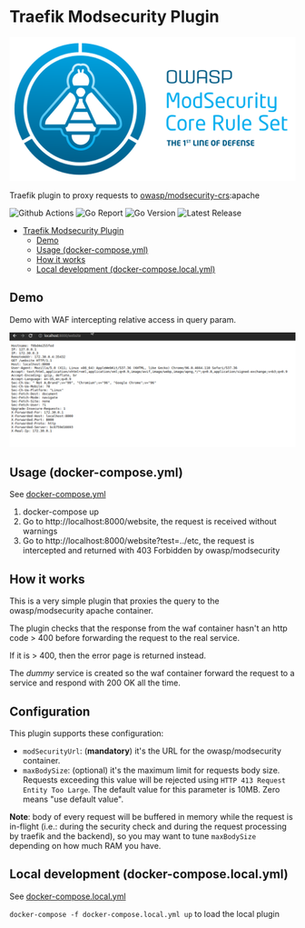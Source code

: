 # Traefik Modsecurity Plugin

![Banner](./img/banner.png)

Traefik plugin to proxy requests to [owasp/modsecurity-crs](https://hub.docker.com/r/owasp/modsecurity-crs):apache

![Github Actions](https://img.shields.io/github/actions/workflow/status/acouvreur/traefik-modsecurity-plugin/build.yml?style=flat-square&branch=main)
![Go Report](https://goreportcard.com/badge/github.com/acouvreur/traefik-modsecurity-plugin?style=flat-square)
![Go Version](https://img.shields.io/github/go-mod/go-version/acouvreur/traefik-modsecurity-plugin?style=flat-square)
![Latest Release](https://img.shields.io/github/release/acouvreur/traefik-modsecurity-plugin/all.svg?style=flat-square)


- [Traefik Modsecurity Plugin](#traefik-modsecurity-plugin)
  - [Demo](#demo)
  - [Usage (docker-compose.yml)](#usage-docker-composeyml)
  - [How it works](#how-it-works)
  - [Local development (docker-compose.local.yml)](#local-development-docker-composelocalyml)

## Demo

Demo with WAF intercepting relative access in query param.

![Demo](./img/waf.gif)

## Usage (docker-compose.yml)

See [docker-compose.yml](docker-compose.yml)

1. docker-compose up
2. Go to http://localhost:8000/website, the request is received without warnings
3. Go to http://localhost:8000/website?test=../etc, the request is intercepted and returned with 403 Forbidden by owasp/modsecurity

## How it works

This is a very simple plugin that proxies the query to the owasp/modsecurity apache container.

The plugin checks that the response from the waf container hasn't an http code > 400 before forwarding the request to the real service.

If it is > 400, then the error page is returned instead.

The *dummy* service is created so the waf container forward the request to a service and respond with 200 OK all the time.

## Configuration

This plugin supports these configuration:

* `modSecurityUrl`: (**mandatory**) it's the URL for the owasp/modsecurity container.
* `maxBodySize`: (optional) it's the maximum limit for requests body size. Requests exceeding this value will be rejected using `HTTP 413 Request Entity Too Large`.
  The default value for this parameter is 10MB. Zero means "use default value".

**Note**: body of every request will be buffered in memory while the request is in-flight (i.e.: during the security check and during the request processing by traefik and the backend), so you may want to tune `maxBodySize` depending on how much RAM you have.

## Local development (docker-compose.local.yml)

See [docker-compose.local.yml](docker-compose.local.yml)

`docker-compose -f docker-compose.local.yml up` to load the local plugin